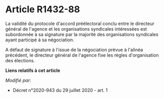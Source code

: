 # Article R1432-88

La validité du protocole d'accord préélectoral conclu entre le directeur général de l'agence et les organisations syndicales
intéressées est subordonnée à sa signature par la majorité des organisations syndicales ayant participé à sa négociation.

A défaut de signature à l'issue de la négociation prévue à l'alinéa précédent, le directeur général de l'agence fixe les
règles d'organisation des élections.

**Liens relatifs à cet article**

_Modifié par_:

  - Décret n°2020-943 du 29 juillet 2020 - art. 1

